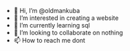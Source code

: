 - 👋 Hi, I’m @oldmankuba
- 👀 I’m interested in creating a website
- 🌱 I’m currently learning sql
- 💞️ I’m looking to collaborate on nothing
- 📫 How to reach me dont

<!---
oldmankuba/oldmankuba is a ✨ special ✨ repository because its `README.md` (this file) appears on your GitHub profile.
You can click the Preview link to take a look at your changes.
--->
